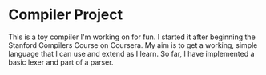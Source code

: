 # Compiler Project #

This is a toy compiler I'm working on for fun. I started it after beginning the Stanford Compilers Course on Coursera. My aim is to get a working, simple language that I can use and extend as I learn. So far, I have implemented a basic lexer and part of a parser.